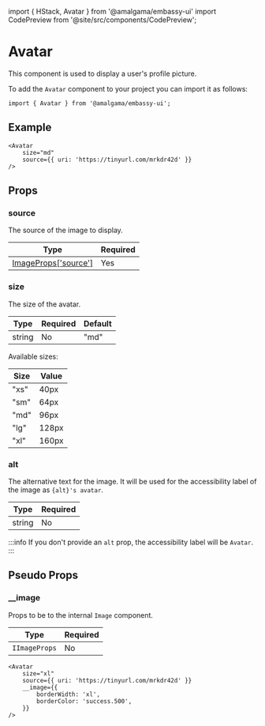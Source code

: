 import { HStack, Avatar } from '@amalgama/embassy-ui'
import CodePreview from '@site/src/components/CodePreview';

# Avatar

This component is used to display a user's profile picture.

To add the `Avatar` component to your project you can import it as follows:

```tsx
import { Avatar } from '@amalgama/embassy-ui';
```

## Example

<CodePreview>
	<Avatar
		size="md"
		source={{ uri: 'https://tinyurl.com/mrkdr42d' }}
	/>
</CodePreview>

```tsx
<Avatar
	size="md"
	source={{ uri: 'https://tinyurl.com/mrkdr42d' }}
/>
```

## Props

### source
The source of the image to display.

| Type | Required | 
| ---- | -------- |
| [ImageProps['source']](./image.md#source) | Yes |

### size
The size of the avatar.

| Type | Required | Default |
| ---- | -------- | ------- |
| string | No | "md" |

Available sizes:

| Size | Value |
| ---- | ----- |
| "xs" | 40px  |
| "sm" | 64px  |
| "md" | 96px  |
| "lg" | 128px  |
| "xl" | 160px  |

<CodePreview>
	<HStack space="4">
		<Avatar size="xs" source={{ uri: 'https://tinyurl.com/mrkdr42d' }} />
		<Avatar size="sm" source={{ uri: 'https://tinyurl.com/mrkdr42d' }} />
		<Avatar size="md" source={{ uri: 'https://tinyurl.com/mrkdr42d' }} />
		<Avatar size="lg" source={{ uri: 'https://tinyurl.com/mrkdr42d' }} />
		<Avatar size="xl" source={{ uri: 'https://tinyurl.com/mrkdr42d' }} />
	</HStack>
</CodePreview>

### alt
The alternative text for the image. It will be used for the accessibility label of the image as `{alt}'s avatar`.

| Type | Required | 
| ---- | -------- | 
| string | No | - |

:::info
If you don't provide an `alt` prop, the accessibility label will be `Avatar`.
:::

## Pseudo Props

### __image

Props to be to the internal `Image` component.

| Type       | Required |
| ---------- | -------- |
| `IImageProps`| No       |

<CodePreview>
	<Avatar
		size="xl"
		source={{ uri: 'https://tinyurl.com/mrkdr42d' }}
		__image={{
			borderWidth: 'xl',
			borderColor: 'success.500',
		}}
	/>
</CodePreview>

```tsx
<Avatar
	size="xl"
	source={{ uri: 'https://tinyurl.com/mrkdr42d' }}
	__image={{
		borderWidth: 'xl',
		borderColor: 'success.500',
	}}
/>
```
